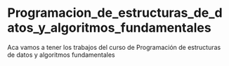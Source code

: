 # Programacion_de_estructuras_de_datos_y_algoritmos_fundamentales
Aca vamos a tener los trabajos del curso de Programación de estructuras de datos y algoritmos fundamentales
